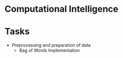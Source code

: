 # Computational Intelligence

# Tasks

+ Preprocessing and preparation of data
  + Bag of Words Implementation 
